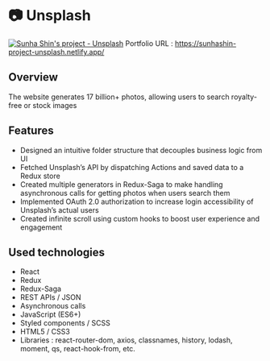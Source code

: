# :camera: Unsplash
[![Sunha Shin's project - Unsplash](https://drive.google.com/uc?id=16LCWFkBTlvX1MOGbRkQ8TRXGbFji0jWk)](https://sunhashin-project-unsplash.netlify.app/)
Portfolio URL : <https://sunhashin-project-unsplash.netlify.app/>

## Overview
The website generates 17 billion+ photos, allowing users to search royalty-free or stock images

## Features
* Designed an intuitive folder structure that decouples business logic from UI
* Fetched Unsplash’s API by dispatching Actions and saved data to a Redux store
* Created multiple generators in Redux-Saga to make handling asynchronous calls for getting photos when users search them
* Implemented OAuth 2.0 authorization to increase login accessibility of Unsplash’s actual users
* Created infinite scroll using custom hooks to boost user experience and engagement

## Used technologies
- React
- Redux
- Redux-Saga
- REST APIs / JSON
- Asynchronous calls
- JavaScript (ES6+)
- Styled components / SCSS
- HTML5 / CSS3
- Libraries : react-router-dom, axios, classnames, history, lodash, moment, qs, react-hook-from, etc.

